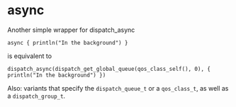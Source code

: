# async
Another simple wrapper for dispatch_async

```
async { println("In the background") }
```
is equivalent to 
```
dispatch_async(dispatch_get_global_queue(qos_class_self(), 0), { println("In the background") })
```

Also: variants that specify the `dispatch_queue_t` or a `qos_class_t`, as well as a `dispatch_group_t`.

